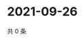 # 2021-09-26

共 0 条

<!-- BEGIN -->
<!-- 最后更新时间 Sun Sep 26 2021 06:17:38 GMT+0800 (China Standard Time) -->

<!-- END -->
